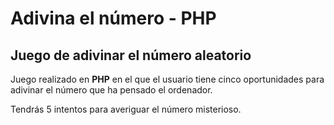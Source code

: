 # Adivina el número - PHP
## Juego de adivinar el número aleatorio
Juego realizado en **PHP** en el que el usuario tiene cinco oportunidades para adivinar el número que ha pensado el ordenador.

Tendrás 5 intentos para averiguar el número misterioso.
